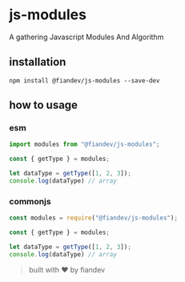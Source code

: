 # js-modules
A gathering Javascript Modules And Algorithm

## installation

```shell
npm install @fiandev/js-modules --save-dev
```

## how to usage

### esm
```javascript
import modules from "@fiandev/js-modules";

const { getType } = modules;

let dataType = getType([1, 2, 3]);
console.log(dataType) // array
```

### commonjs
```javascript
const modules = require("@fiandev/js-modules");

const { getType } = modules;

let dataType = getType([1, 2, 3]);
console.log(dataType) // array
```

> built with ❤️ by fiandev